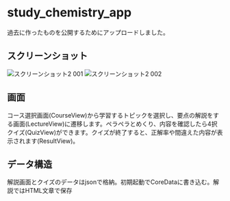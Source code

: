 # study_chemistry_app
過去に作ったものを公開するためにアップロードしました。

## スクリーンショット
![スクリーンショット2 001](https://user-images.githubusercontent.com/122198646/211206543-93aaf09b-3f2f-438a-ae67-0684b4a9c4d3.png)
![スクリーンショット2 002](https://user-images.githubusercontent.com/122198646/211206544-ca95adfe-de0d-44af-b509-b6e47e0165df.png)


## 画面
コース選択画面(CourseView)から学習するトピックを選択し、要点の解説をする画面(LectureView)に遷移します。ペラペラとめくり、内容を確認したら4択クイズ(QuizView)ができます。クイズが終了すると、正解率や間違えた内容が表示されます(ResultView)。

## データ構造
解説画面とクイズのデータはjsonで格納。初期起動でCoreDataに書き込む。解説ではHTML文章で保存
